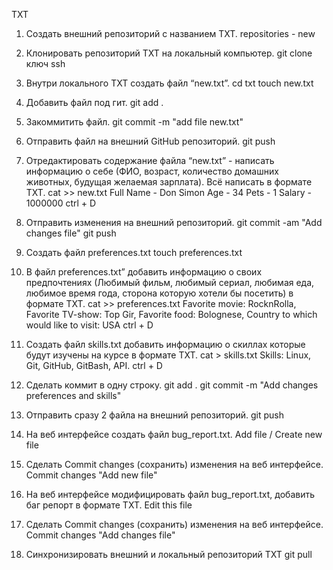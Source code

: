TXT

1. Создать внешний репозиторий c названием TXT.
repositories - new

2. Клонировать репозиторий TXT на локальный компьютер.
git clone ключ ssh

3. Внутри локального TXT создать файл “new.txt”.
cd txt
touch new.txt

4. Добавить файл под гит.
git add .

5. Закоммитить файл.
git commit -m "add file new.txt"

6. Отправить файл на внешний GitHub репозиторий.
git push

7. Отредактировать содержание файла “new.txt” - написать информацию о себе (ФИО, возраст, количество домашних животных, будущая желаемая зарплата). Всё написать в формате TXT.
cat >> new.txt
Full Name - Don Simon
Age - 34
Pets - 1
Salary - 1000000
ctrl + D

8. Отправить изменения на внешний репозиторий.
git commit -am "Add changes file"
git push

9. Создать файл preferences.txt
touch preferences.txt

10. В файл preferences.txt” добавить информацию о своих предпочтениях (Любимый фильм, любимый сериал, любимая еда, любимое время года, сторона которую хотели бы посетить) в формате TXT.
cat >> preferences.txt
Favorite movie: RocknRolla,
Favorite TV-show: Top Gir,
Favorite food: Bolognese,
Country to which would like to visit: USA
ctrl + D

11. Создать файл skills.txt добавить информацию о скиллах которые будут изучены на курсе в формате TXT.
cat > skills.txt
Skills: Linux, Git, GitHub, GitBash, API.
ctrl + D

12. Сделать коммит в одну строку.
git add .
git commit -m "Add changes preferences and skills"

13. Отправить сразу 2 файла на внешний репозиторий.
git push

14. На веб интерфейсе создать файл bug_report.txt.
Add file / Create new file

15. Сделать Commit changes (сохранить) изменения на веб интерфейсе.
Commit changes "Add new file"

16. На веб интерфейсе модифицировать файл bug_report.txt, добавить баг репорт в формате TXT.
Edit this file

17. Сделать Commit changes (сохранить) изменения на веб интерфейсе.
Commit changes "Add changes file"

18. Синхронизировать внешний и локальный репозиторий TXT
git pull
